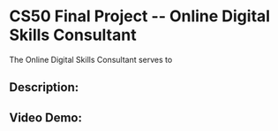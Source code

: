 # CS50 Final Project -- Online Digital Skills Consultant
The Online Digital Skills Consultant serves to 
## Description:

## Video Demo:

